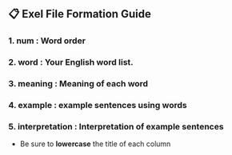 ## 📋 Exel File Formation Guide

### 1. num : Word order
### 2. word : Your English word list.
### 3. meaning : Meaning of each word
### 4. example : example sentences using words
### 5. interpretation : Interpretation of example sentences

+ Be sure to **lowercase** the title of each column
